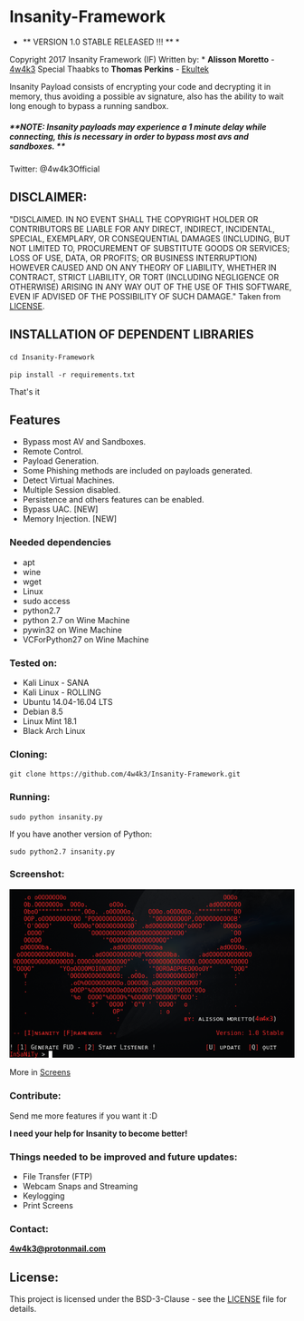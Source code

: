# Insanity-Framework

* **  VERSION 1.0 STABLE RELEASED !!! ** *

Copyright 2017 Insanity Framework (IF)
Written by: * **Alisson Moretto** - [4w4k3](https://github.com/4w4k3)
Special Thaabks to **Thomas Perkins** - [Ekultek](https://github.com/Ekultek)

Insanity Payload consists of encrypting your code and decrypting it in memory, thus avoiding a possible av signature, also has the ability to wait long enough to bypass a running sandbox. 

##### **NOTE: Insanity payloads may experience a 1 minute delay while connecting, this is necessary in order to bypass most avs and sandboxes. **

Twitter: @4w4k3Official

## DISCLAIMER: 

"DISCLAIMED. IN NO EVENT SHALL THE COPYRIGHT HOLDER OR CONTRIBUTORS BE LIABLE
FOR ANY DIRECT, INDIRECT, INCIDENTAL, SPECIAL, EXEMPLARY, OR CONSEQUENTIAL
DAMAGES (INCLUDING, BUT NOT LIMITED TO, PROCUREMENT OF SUBSTITUTE GOODS OR
SERVICES; LOSS OF USE, DATA, OR PROFITS; OR BUSINESS INTERRUPTION) HOWEVER
CAUSED AND ON ANY THEORY OF LIABILITY, WHETHER IN CONTRACT, STRICT LIABILITY,
OR TORT (INCLUDING NEGLIGENCE OR OTHERWISE) ARISING IN ANY WAY OUT OF THE USE
OF THIS SOFTWARE, EVEN IF ADVISED OF THE POSSIBILITY OF SUCH DAMAGE."
Taken from [LICENSE](LICENSE).

## INSTALLATION OF DEPENDENT LIBRARIES
`cd Insanity-Framework`

`pip install -r requirements.txt`

That's it

## Features 

- Bypass most AV and Sandboxes.
- Remote Control.
- Payload Generation.
- Some Phishing methods are included on payloads generated.
- Detect Virtual Machines.
- Multiple Session disabled.
- Persistence and others features can be enabled.
- Bypass UAC. [NEW]
- Memory Injection. [NEW]

### Needed dependencies

* apt
* wine
* wget
* Linux
* sudo access
* python2.7
* python 2.7 on Wine Machine
* pywin32 on Wine Machine
* VCForPython27 on Wine Machine

### Tested on:

+ Kali Linux - SANA
+ Kali Linux - ROLLING
+ Ubuntu 14.04-16.04 LTS
+ Debian 8.5
+ Linux Mint 18.1
+ Black Arch Linux

### Cloning:
```
git clone https://github.com/4w4k3/Insanity-Framework.git
```

### Running:
```
sudo python insanity.py
```

If you have another version of Python:

```
sudo python2.7 insanity.py
```

### Screenshot:
![Shot](https://github.com/4w4k3/Insanity-Framework/blob/master/Screens/shot.png)

More in [Screens](Screens)

### Contribute:
Send me more features if you want it :D

**I need your help for Insanity to become better!**

### Things needed to be improved and future updates:
- File Transfer (FTP)
- Webcam Snaps and Streaming
- Keylogging
- Print Screens

### Contact:
**4w4k3@protonmail.com**

## License:

This project is licensed under the BSD-3-Clause - see the [LICENSE](LICENSE) file for details.
